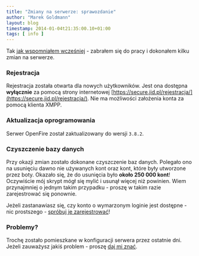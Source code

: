 ```yaml
---
title: "Zmiany na serwerze: sprawozdanie"
author: "Marek Goldmann"
layout: blog
timestamp: 2014-01-04t21:35:00.10+01:00
tags: [ info ]
---
```


Tak [jak wspomniałem wcześniej](/blog/2014/01/04/zmiany-na-serwerze/) - zabrałem się do pracy i dokonałem kilku zmian na serwerze.

### Rejestracja

Rejestracja została otwarta dla nowych użytkowników. Jest ona dostępna **wyłącznie** za pomocą strony internetowej [https://secure.jid.pl/rejestracja/](https://secure.jid.pl/rejestracja/). Nie ma możliwości założenia konta za pomocą klienta XMPP.

### Aktualizacja oprogramowania

Serwer OpenFire został zaktualizowany do wersji `3.8.2`.

### Czyszczenie bazy danych

Przy okazji zmian zostało dokonane czyszczenie baz danych. Polegało ono na usunięciu dawno nie używanych kont oraz kont, które były utworzone przez boty. Okazało się, że do usunięcia było **około 250 000 kont**! Oczywiście mój skrypt mógł się mylić i usunął więcej niż powinien. Wiem przynajmniej o jednym takim przypadku - proszę w takim razie zarejestrować się ponownie.

Jeżeli zastanawiasz się, czy konto o wymarzonym loginie jest dostępne - nic prostszego - [spróbuj je zarejestrować](https://secure.jid.pl/rejestracja/)!

### Problemy?

Trochę zostało pomieszkane w konfiguracji serwera przez ostatnie dni. Jeżeli zauważysz jakiś problem - proszę [daj mi znać](/contact/).

